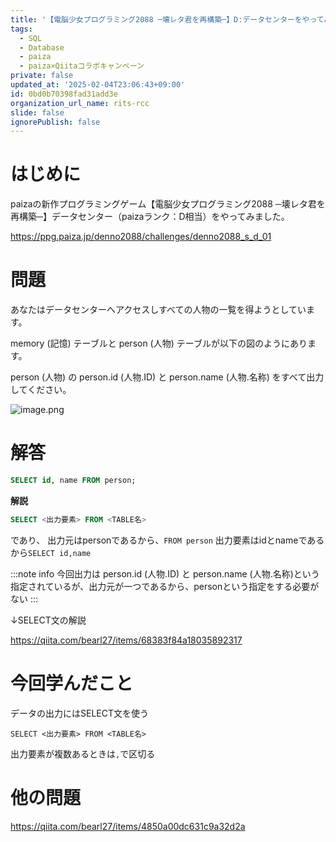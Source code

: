 ```yaml
---
title: '【電脳少女プログラミング2088 ─壊レタ君を再構築─】D:データセンターをやってみた。'
tags:
  - SQL
  - Database
  - paiza
  - paiza×Qiitaコラボキャンペーン
private: false
updated_at: '2025-02-04T23:06:43+09:00'
id: 0bd0b70398fad31add3e
organization_url_name: rits-rcc
slide: false
ignorePublish: false
---
```

# はじめに
paizaの新作プログラミングゲーム【電脳少女プログラミング2088 ─壊レタ君を再構築─】データセンター（paizaランク：D相当）をやってみました。

https://ppg.paiza.jp/denno2088/challenges/denno2088_s_d_01

# 問題
 あなたはデータセンターへアクセスしすべての人物の一覧を得ようとしています。

memory (記憶) テーブルと person (人物) テーブルが以下の図のようにあります。

person (人物) の person.id (人物.ID) と person.name (人物.名称) をすべて出力してください。

![image.png](https://qiita-image-store.s3.ap-northeast-1.amazonaws.com/0/3748983/7e4ee900-b02c-c7d4-b2b1-28d97ba6106b.png)

# 解答
```sql
SELECT id, name FROM person;
```


**解説**
```sql
SELECT <出力要素> FROM <TABLE名>
```
であり、
出力元はpersonであるから、`FROM person`
出力要素はidとnameであるから`SELECT id,name`

:::note info
今回出力は person.id (人物.ID) と person.name (人物.名称)という指定されているが、出力元が一つであるから、personという指定をする必要がない
:::

↓SELECT文の解説

https://qiita.com/bearl27/items/68383f84a18035892317


# 今回学んだこと
データの出力にはSELECT文を使う
```
SELECT <出力要素> FROM <TABLE名>
```
出力要素が複数あるときは`,`で区切る

# 他の問題
https://qiita.com/bearl27/items/4850a00dc631c9a32d2a
